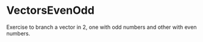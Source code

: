 # VectorsEvenOdd
Exercise to branch a vector in 2, one with odd numbers and other with even numbers.
